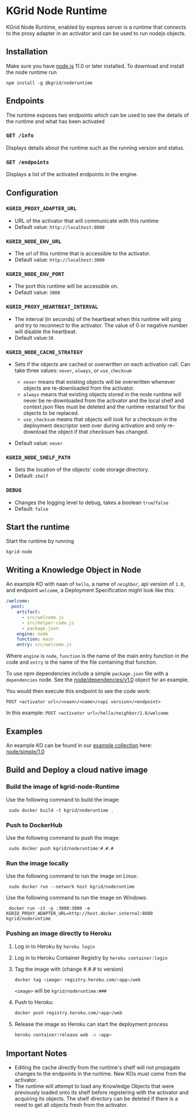 # KGrid Node Runtime

KGrid Node Runtime, enabled by express server is a runtime that connects to the proxy adapter in an activator and can be used to run nodejs objects.

## Installation
Make sure you have [node.js](https://nodejs.org) 11.0 or later installed. To download and install the node runtime run
```
npm install -g @kgrid/noderuntime
```

## Endpoints

The runtime exposes two endpoints which can be used to see the details of the runtime and what has been activated

### `GET /info`
Displays details about the runtime such as the running version and status.

### `GET /endpoints`
Displays a list of the activated endpoints in the engine.

## Configuration

### `KGRID_PROXY_ADAPTER_URL`
- URL of the activator that will communicate with this runtime
- Default value: `http://localhost:8080`

### `KGRID_NODE_ENV_URL`
- The url of this runtime that is accessible to the activator.
- Default value: `http://localhost:3000`

### `KGRID_NODE_ENV_PORT`
- The port this runtime will be accessible on.
- Default value: `3000`

### `KGRID_PROXY_HEARTBEAT_INTERVAL`
- The interval (in seconds) of the heartbeat when this runtime will ping and try to reconnect to the activator. The value of 0 or negative number will disable the heartbeat.
- Default value:`30`

### `KGRID_NODE_CACHE_STRATEGY`
- Sets if the objects are cached or overwritten on each activation call. Can take three values: `never`, `always`, or `use_checksum`

    - `never` means that existing objects will be overwritten whenever objects are re-downloaded from the activator.
    - `always` means that existing objects stored in the node runtime will never be re-downloaded from the activator and the local shelf and context.json files must be deleted and the runtime restarted for the objects to be replaced.
    - `use_checksum` means that objects will look for a checksum in the deployment descriptor sent over during activation and only re-download the object if that checksum has changed.
- Default value: `never`

### `KGRID_NODE_SHELF_PATH`
- Sets the location of the objects' code storage directory.
- Default: `shelf`

### `DEBUG`
- Changes the logging level to debug, takes a boolean `true`/`false`
- Default: `false`

## Start the runtime

Start the runtime by running
```
kgrid-node
```

## Writing a Knowledge Object in Node

An example KO with naan of `hello`, a name of `neighbor`, api version of `1.0`, and endpoint `welcome`,
a Deployment Specification might look like this:

```yaml
/welcome:
  post:
    artifact:
      - src/welcome.js
      - src/helper-code.js
      - package.json
    engine: node
    function: main
    entry: src/welcome.js
```
Where `engine` is `node`, `function` is the name of the main entry function in the code and `entry` is the name of the file containing that function.

To use npm dependencies include a simple `package.json` file with a `dependencies` node. See the [node/dependencies/v1.0](https://github.com/kgrid-objects/example-collection/tree/master/collection/node-dependencies-v1.0) object for an example.

You would then execute this endpoint to see the code work:

`POST <activator url>/<naan>/<name>/<api version>/<endpoint>`

In this example: `POST <activator url>/hello/neighbor/1.0/welcome`
## Examples
An example KO can be found in our [example collection](https://github.com/kgrid-objects/example-collection/releases/latest) here:
[node/simple/1.0](https://github.com/kgrid-objects/example-collection/releases/latest/download/node-simple-v1.0.zip)


## Build and Deploy a cloud native image

### Build the image of kgrid-node-Runtime

Use the following command to build the image:
```
 sudo docker build -t kgrid/noderuntime .
```

### Push to DockerHub
Use the following command to push the image:
```
 sudo docker push kgrid/noderuntime:#.#.#
```

### Run the image locally
 Use the following command to run the image on Linux:
```
 sudo docker run --network host kgrid/noderuntime
```

 Use the following command to run the image on Windows:
```
 docker run -it -p :3000:3000 -e KGRID_PROXY_ADAPTER_URL=http://host.docker.internal:8080 kgrid/noderuntime
```

### Pushing an image directly to Heroku
1. Log in to Heroku by	`heroku login`

1. Log in to Heroku Container Registry by `heroku container:login`

1. Tag the image with (change #.#.# to version)
   ```bash
   docker tag <image> registry.heroku.com/<app>/web
   ```
   `<image>` will be `kgrid/noderuntime:###`

1. Push to Heroku:
   ```bash
   docker push registry.heroku.com/<app>/web
   ```
1. Release the image so Heroku can start the deployment process
   ```bash
   heroku container:release web -a <app>
   ```


## Important Notes
- Editing the cache directly from the runtime's shelf will
not propagate changes to the endpoints in the runtime. New
KOs must come from the activator.
- The runtime will attempt to load any Knowledge Objects that
were previously loaded onto its shelf before registering with
the activator and acquiring its objects. The shelf directory can
be deleted if there is a need to get all objects fresh from the activator.
